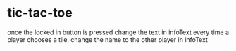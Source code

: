 # tic-tac-toe
<!-- 1. user clicks on either x or o to determine game
2. user clicks on a section tile which sends event
3. event is sent out with event info detailing which block it is
4. block is then filled in with choice from module -->

<!-- Check when the game is over
1. list each win condition and check the board state when triggered
2. e.g. when tile 1, 4, and 7 all have either "X" or "O" trigger a win
3. for ties, when there is only 1 or 2 spots left for a tile but it's impossible to get three


gameController
determines winner

player one and player two
conditions for winning
1. three matching x's or o's, in either row, column, or cross so we check each row to match and each column then the crosses
2. check for game state (win/loss or tie) when there are two spots left on the board (when the first player has placed the first four x's)
3. get the names from playerMaker and shoutout the winner -->


<!-- when the user clicks on the tile, if it's x flip to o DONE
flip the toggle whenever this happens -->

once the locked in button is pressed
change the text in infoText
every time a player chooses a tile, change the name to the other player in infoText